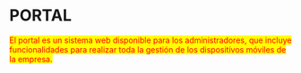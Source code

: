 # PORTAL

<mark style="color:red;">El portal es un sistema web disponible para los administradores, que incluye funcionalidades para realizar toda la gestión de los dispositivos móviles de la empresa.</mark>
